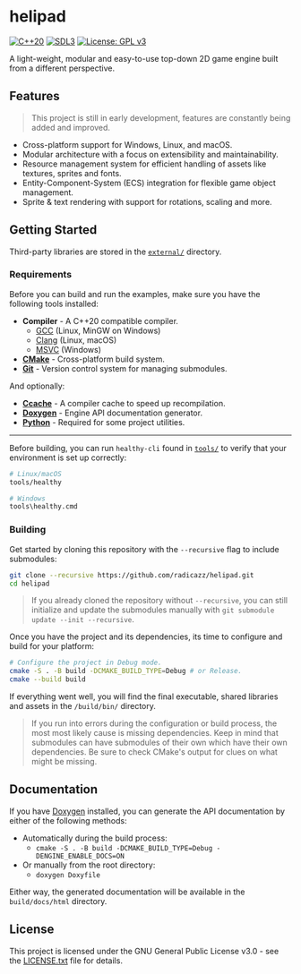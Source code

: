 # helipad

[![C++20](https://img.shields.io/badge/C%2B%2B-20-blue.svg)](https://en.cppreference.com/w/cpp/20)
[![SDL3](https://img.shields.io/badge/SDL-3.0-green.svg)](https://github.com/libsdl-org/SDL)
[![License: GPL v3](https://img.shields.io/badge/License-GPLv3-orange.svg)](LICENSE.txt)

A light-weight, modular and easy-to-use top-down 2D game engine built from a different perspective.

## Features

> This project is still in early development, features are constantly being added and improved.

- Cross-platform support for Windows, Linux, and macOS.
- Modular architecture with a focus on extensibility and maintainability.
- Resource management system for efficient handling of assets like textures, sprites and fonts.
- Entity-Component-System (ECS) integration for flexible game object management.
- Sprite & text rendering with support for rotations, scaling and more.

## Getting Started

Third-party libraries are stored in the [`external/`](external/) directory.

### Requirements

Before you can build and run the examples, make sure you have the following tools installed:

- **Compiler** - A C++20 compatible compiler.
  - [GCC](https://gcc.gnu.org/) (Linux, MinGW on Windows)
  - [Clang](https://clang.llvm.org/) (Linux, macOS)
  - [MSVC](https://visualstudio.microsoft.com/) (Windows)
- **[CMake](https://cmake.org/)** - Cross-platform build system.
- **[Git](https://git-scm.com/downloads)** - Version control system for managing submodules.

And optionally:

- **[Ccache](https://ccache.dev/)** - A compiler cache to speed up recompilation.
- **[Doxygen](https://www.doxygen.nl/index.html)** - Engine API documentation generator.
- **[Python](https://www.python.org/)** - Required for some project utilities.

---

Before building, you can run `healthy-cli` found in [`tools/`](tools/) to verify that your environment is set up correctly:

```bash
# Linux/macOS
tools/healthy

# Windows
tools\healthy.cmd
```

### Building

Get started by cloning this repository with the `--recursive` flag to include submodules:

```bash
git clone --recursive https://github.com/radicazz/helipad.git
cd helipad
```

> If you already cloned the repository without `--recursive`, you can still initialize and update the submodules manually with `git submodule update --init --recursive`.

Once you have the project and its dependencies, its time to configure and build for your platform:

```bash
# Configure the project in Debug mode.
cmake -S . -B build -DCMAKE_BUILD_TYPE=Debug # or Release.
cmake --build build
```

If everything went well, you will find the final executable, shared libraries and assets in the `/build/bin/` directory.

> If you run into errors during the configuration or build process, the most most likely cause is missing dependencies. Keep in mind that submodules can have submodules of their own which have their own dependencies. Be sure to check CMake's output for clues on what might be missing.

## Documentation

If you have [Doxygen](https://www.doxygen.nl/index.html) installed, you can generate the API documentation by either of the following methods:

- Automatically during the build process:
  - `cmake -S . -B build -DCMAKE_BUILD_TYPE=Debug -DENGINE_ENABLE_DOCS=ON`
- Or manually from the root directory:
  - `doxygen Doxyfile`

Either way, the generated documentation will be available in the `build/docs/html` directory.

## License

This project is licensed under the GNU General Public License v3.0 - see the [LICENSE.txt](LICENSE.txt) file for details.
